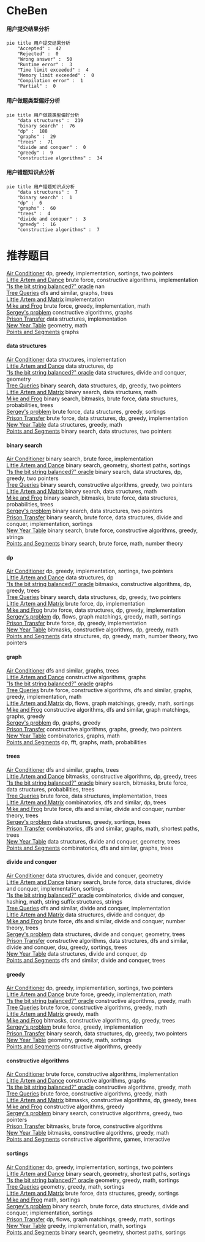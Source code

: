 # CheBen
<!-- tabs:start -->
#### **用户提交结果分析**

```mermaid
pie title 用户提交结果分析
    "Accepted" :  42
    "Rejected" :  0
    "Wrong answer" :  50
    "Runtime error" :  3
    "Time limit exceeded" :  4
    "Memory limit exceeded" :  0
    "Compilation error" :  1
    "Partial" :  0
```
#### **用户做题类型偏好分析**

```mermaid
pie title 用户做题类型偏好分析
    "data structures" :  219
    "binary search" :  76
    "dp" :  188
    "graphs" :  29
    "trees" :  71
    "divide and conquer" :  0
    "greedy" :  9
    "constructive algorithms" :  34
```
#### **用户错题知识点分析**

```mermaid
pie title 用户错题知识点分析
    "data structures" :  7
    "binary search" :  1
    "dp" :  6
    "graphs" :  60
    "trees" :  4
    "divide and conquer" :  3
    "greedy" :  16
    "constructive algorithms" :  7
```
<!-- tabs:end -->
# 推荐题目
[Air Conditioner](http://codeforces.com/problemset/problem/1304/C)		dp,
                        greedy,
                        implementation,
                        sortings,
                        two pointers		  
[Little Artem and Dance](https://codeforces.com/contest/669/problem/D)		brute force,
                        constructive algorithms,
                        implementation		  
["Is the bit string balanced?" oracle](http://codeforces.com/problemset/problem/1357/B1)		nan		  
[Tree Queries](http://codeforces.com/problemset/problem/1328/E)		dfs and similar,
                        graphs,
                        trees		  
[Little Artem and Matrix](https://codeforces.com/contest/669/problem/C)		implementation		  
[Mike and Frog](http://codeforces.com/problemset/problem/547/A)		brute force,
                        greedy,
                        implementation,
                        math		  
[Sergey's problem](https://codeforces.com/contest/1020/problem/E)		constructive algorithms,
                        graphs		  
[Prison Transfer](http://codeforces.com/problemset/problem/427/B)		data structures,
                        implementation		  
[New Year Table](http://codeforces.com/problemset/problem/140/A)		geometry,
                        math		  
[Points and Segments](http://codeforces.com/problemset/problem/429/E)		graphs		  
<!-- tabs:start -->
#### **data structures**
[Air Conditioner](http://codeforces.com/problemset/problem/427/B)		data structures,
                        implementation		  
[Little Artem and Dance](http://codeforces.com/problemset/problem/425/C)		data structures,
                        dp		  
["Is the bit string balanced?" oracle](http://codeforces.com/problemset/problem/429/D)		data structures,
                        divide and conquer,
                        geometry		  
[Tree Queries](http://codeforces.com/problemset/problem/1492/C)		binary search,
                        data structures,
                        dp,
                        greedy,
                        two pointers		  
[Little Artem and Matrix](http://codeforces.com/problemset/problem/1490/G)		binary search,
                        data structures,
                        math		  
[Mike and Frog](http://codeforces.com/problemset/problem/1479/D)		binary search,
                        bitmasks,
                        brute force,
                        data structures,
                        probabilities,
                        trees		  
[Sergey's problem](http://codeforces.com/problemset/problem/1497/A)		brute force,
                        data structures,
                        greedy,
                        sortings		  
[Prison Transfer](http://codeforces.com/problemset/problem/1491/C)		brute force,
                        data structures,
                        dp,
                        greedy,
                        implementation		  
[New Year Table](http://codeforces.com/problemset/problem/1492/B)		data structures,
                        greedy,
                        math		  
[Points and Segments](http://codeforces.com/problemset/problem/1436/E)		binary search,
                        data structures,
                        two pointers		  
#### **binary search**
[Air Conditioner](http://codeforces.com/problemset/problem/1011/B)		binary search,
                        brute force,
                        implementation		  
[Little Artem and Dance](http://codeforces.com/problemset/problem/1486/B)		binary search,
                        geometry,
                        shortest paths,
                        sortings		  
["Is the bit string balanced?" oracle](http://codeforces.com/problemset/problem/1492/C)		binary search,
                        data structures,
                        dp,
                        greedy,
                        two pointers		  
[Tree Queries](http://codeforces.com/problemset/problem/1463/D)		binary search,
                        constructive algorithms,
                        greedy,
                        two pointers		  
[Little Artem and Matrix](http://codeforces.com/problemset/problem/1490/G)		binary search,
                        data structures,
                        math		  
[Mike and Frog](http://codeforces.com/problemset/problem/1479/D)		binary search,
                        bitmasks,
                        brute force,
                        data structures,
                        probabilities,
                        trees		  
[Sergey's problem](http://codeforces.com/problemset/problem/1436/E)		binary search,
                        data structures,
                        two pointers		  
[Prison Transfer](http://codeforces.com/problemset/problem/1461/D)		binary search,
                        brute force,
                        data structures,
                        divide and conquer,
                        implementation,
                        sortings		  
[New Year Table](http://codeforces.com/problemset/problem/1493/C)		binary search,
                        brute force,
                        constructive algorithms,
                        greedy,
                        strings		  
[Points and Segments](http://codeforces.com/problemset/problem/1487/D)		binary search,
                        brute force,
                        math,
                        number theory		  
#### **dp**
[Air Conditioner](http://codeforces.com/problemset/problem/1304/C)		dp,
                        greedy,
                        implementation,
                        sortings,
                        two pointers		  
[Little Artem and Dance](http://codeforces.com/problemset/problem/425/C)		data structures,
                        dp		  
["Is the bit string balanced?" oracle](http://codeforces.com/problemset/problem/429/C)		bitmasks,
                        constructive algorithms,
                        dp,
                        greedy,
                        trees		  
[Tree Queries](http://codeforces.com/problemset/problem/1492/C)		binary search,
                        data structures,
                        dp,
                        greedy,
                        two pointers		  
[Little Artem and Matrix](https://codeforces.com/contest/1457/problem/C)		brute force,
                        dp,
                        implementation		  
[Mike and Frog](http://codeforces.com/problemset/problem/1491/C)		brute force,
                        data structures,
                        dp,
                        greedy,
                        implementation		  
[Sergey's problem](http://codeforces.com/problemset/problem/1437/C)		dp,
                        flows,
                        graph matchings,
                        greedy,
                        math,
                        sortings		  
[Prison Transfer](http://codeforces.com/problemset/problem/1499/B)		brute force,
                        dp,
                        greedy,
                        implementation		  
[New Year Table](http://codeforces.com/problemset/problem/1491/D)		bitmasks,
                        constructive algorithms,
                        dp,
                        greedy,
                        math		  
[Points and Segments](http://codeforces.com/problemset/problem/1497/E1)		data structures,
                        dp,
                        greedy,
                        math,
                        number theory,
                        two pointers		  
#### **graph**
[Air Conditioner](http://codeforces.com/problemset/problem/1328/E)		dfs and similar,
                        graphs,
                        trees		  
[Little Artem and Dance](https://codeforces.com/contest/1020/problem/E)		constructive algorithms,
                        graphs		  
["Is the bit string balanced?" oracle](http://codeforces.com/problemset/problem/429/E)		graphs		  
[Tree Queries](http://codeforces.com/problemset/problem/1487/C)		brute force,
                        constructive algorithms,
                        dfs and similar,
                        graphs,
                        greedy,
                        implementation,
                        math		  
[Little Artem and Matrix](http://codeforces.com/problemset/problem/1437/C)		dp,
                        flows,
                        graph matchings,
                        greedy,
                        math,
                        sortings		  
[Mike and Frog](http://codeforces.com/problemset/problem/1470/D)		constructive algorithms,
                        dfs and similar,
                        graph matchings,
                        graphs,
                        greedy		  
[Sergey's problem](http://codeforces.com/problemset/problem/1476/C)		dp,
                        graphs,
                        greedy		  
[Prison Transfer](http://codeforces.com/problemset/problem/1304/D)		constructive algorithms,
                        graphs,
                        greedy,
                        two pointers		  
[New Year Table](http://codeforces.com/problemset/problem/1475/C)		combinatorics,
                        graphs,
                        math		  
[Points and Segments](http://codeforces.com/problemset/problem/553/E)		dp,
                        fft,
                        graphs,
                        math,
                        probabilities		  
#### **trees**
[Air Conditioner](http://codeforces.com/problemset/problem/1328/E)		dfs and similar,
                        graphs,
                        trees		  
[Little Artem and Dance](http://codeforces.com/problemset/problem/429/C)		bitmasks,
                        constructive algorithms,
                        dp,
                        greedy,
                        trees		  
["Is the bit string balanced?" oracle](http://codeforces.com/problemset/problem/1479/D)		binary search,
                        bitmasks,
                        brute force,
                        data structures,
                        probabilities,
                        trees		  
[Tree Queries](http://codeforces.com/problemset/problem/1511/C)		brute force,
                        data structures,
                        implementation,
                        trees		  
[Little Artem and Matrix](http://codeforces.com/problemset/problem/1499/F)		combinatorics,
                        dfs and similar,
                        dp,
                        trees		  
[Mike and Frog](http://codeforces.com/problemset/problem/1491/E)		brute force,
                        dfs and similar,
                        divide and conquer,
                        number theory,
                        trees		  
[Sergey's problem](http://codeforces.com/problemset/problem/1466/D)		data structures,
                        greedy,
                        sortings,
                        trees		  
[Prison Transfer](http://codeforces.com/problemset/problem/1495/D)		combinatorics,
                        dfs and similar,
                        graphs,
                        math,
                        shortest paths,
                        trees		  
[New Year Table](http://codeforces.com/problemset/problem/1303/G)		data structures,
                        divide and conquer,
                        geometry,
                        trees		  
[Points and Segments](http://codeforces.com/problemset/problem/1454/E)		combinatorics,
                        dfs and similar,
                        graphs,
                        trees		  
#### **divide and conquer**
[Air Conditioner](http://codeforces.com/problemset/problem/429/D)		data structures,
                        divide and conquer,
                        geometry		  
[Little Artem and Dance](http://codeforces.com/problemset/problem/1461/D)		binary search,
                        brute force,
                        data structures,
                        divide and conquer,
                        implementation,
                        sortings		  
["Is the bit string balanced?" oracle](http://codeforces.com/problemset/problem/1466/G)		combinatorics,
                        divide and conquer,
                        hashing,
                        math,
                        string suffix structures,
                        strings		  
[Tree Queries](http://codeforces.com/problemset/problem/1490/D)		dfs and similar,
                        divide and conquer,
                        implementation		  
[Little Artem and Matrix](https://codeforces.com/contest/1483/problem/C)		data structures,
                        divide and conquer,
                        dp		  
[Mike and Frog](http://codeforces.com/problemset/problem/1491/E)		brute force,
                        dfs and similar,
                        divide and conquer,
                        number theory,
                        trees		  
[Sergey's problem](http://codeforces.com/problemset/problem/1303/G)		data structures,
                        divide and conquer,
                        geometry,
                        trees		  
[Prison Transfer](http://codeforces.com/problemset/problem/1494/D)		constructive algorithms,
                        data structures,
                        dfs and similar,
                        divide and conquer,
                        dsu,
                        greedy,
                        sortings,
                        trees		  
[New Year Table](http://codeforces.com/problemset/problem/1482/E)		data structures,
                        divide and conquer,
                        dp		  
[Points and Segments](http://codeforces.com/problemset/problem/566/C)		dfs and similar,
                        divide and conquer,
                        trees		  
#### **greedy**
[Air Conditioner](http://codeforces.com/problemset/problem/1304/C)		dp,
                        greedy,
                        implementation,
                        sortings,
                        two pointers		  
[Little Artem and Dance](http://codeforces.com/problemset/problem/547/A)		brute force,
                        greedy,
                        implementation,
                        math		  
["Is the bit string balanced?" oracle](http://codeforces.com/problemset/problem/1415/E)		constructive algorithms,
                        greedy,
                        math		  
[Tree Queries](http://codeforces.com/problemset/problem/670/A)		brute force,
                        constructive algorithms,
                        greedy,
                        math		  
[Little Artem and Matrix](http://codeforces.com/problemset/problem/1358/A)		greedy,
                        math		  
[Mike and Frog](http://codeforces.com/problemset/problem/429/C)		bitmasks,
                        constructive algorithms,
                        dp,
                        greedy,
                        trees		  
[Sergey's problem](http://codeforces.com/problemset/problem/1114/A)		brute force,
                        greedy,
                        implementation		  
[Prison Transfer](http://codeforces.com/problemset/problem/1492/C)		binary search,
                        data structures,
                        dp,
                        greedy,
                        two pointers		  
[New Year Table](https://codeforces.com/contest/1496/problem/C)		geometry,
                        greedy,
                        math,
                        sortings		  
[Points and Segments](http://codeforces.com/problemset/problem/1493/A)		constructive algorithms,
                        greedy		  
#### **constructive algorithms**
[Air Conditioner](https://codeforces.com/contest/669/problem/D)		brute force,
                        constructive algorithms,
                        implementation		  
[Little Artem and Dance](https://codeforces.com/contest/1020/problem/E)		constructive algorithms,
                        graphs		  
["Is the bit string balanced?" oracle](http://codeforces.com/problemset/problem/1415/E)		constructive algorithms,
                        greedy,
                        math		  
[Tree Queries](http://codeforces.com/problemset/problem/670/A)		brute force,
                        constructive algorithms,
                        greedy,
                        math		  
[Little Artem and Matrix](http://codeforces.com/problemset/problem/429/C)		bitmasks,
                        constructive algorithms,
                        dp,
                        greedy,
                        trees		  
[Mike and Frog](http://codeforces.com/problemset/problem/1493/A)		constructive algorithms,
                        greedy		  
[Sergey's problem](http://codeforces.com/problemset/problem/1463/D)		binary search,
                        constructive algorithms,
                        greedy,
                        two pointers		  
[Prison Transfer](https://codeforces.com/contest/1456/problem/B)		bitmasks,
                        brute force,
                        constructive algorithms		  
[New Year Table](http://codeforces.com/problemset/problem/1492/D)		bitmasks,
                        constructive algorithms,
                        greedy,
                        math		  
[Points and Segments](https://codeforces.com/contest/1504/problem/D)		constructive algorithms,
                        games,
                        interactive		  
#### **sortings**
[Air Conditioner](http://codeforces.com/problemset/problem/1304/C)		dp,
                        greedy,
                        implementation,
                        sortings,
                        two pointers		  
[Little Artem and Dance](http://codeforces.com/problemset/problem/1486/B)		binary search,
                        geometry,
                        shortest paths,
                        sortings		  
["Is the bit string balanced?" oracle](https://codeforces.com/contest/1496/problem/C)		geometry,
                        greedy,
                        math,
                        sortings		  
[Tree Queries](http://codeforces.com/problemset/problem/1495/A)		geometry,
                        greedy,
                        math,
                        sortings		  
[Little Artem and Matrix](http://codeforces.com/problemset/problem/1497/A)		brute force,
                        data structures,
                        greedy,
                        sortings		  
[Mike and Frog](http://codeforces.com/problemset/problem/1427/A)		math,
                        sortings		  
[Sergey's problem](http://codeforces.com/problemset/problem/1461/D)		binary search,
                        brute force,
                        data structures,
                        divide and conquer,
                        implementation,
                        sortings		  
[Prison Transfer](http://codeforces.com/problemset/problem/1437/C)		dp,
                        flows,
                        graph matchings,
                        greedy,
                        math,
                        sortings		  
[New Year Table](http://codeforces.com/problemset/problem/1473/A)		greedy,
                        implementation,
                        math,
                        sortings		  
[Points and Segments](http://codeforces.com/problemset/problem/1486/B)		binary search,
                        geometry,
                        shortest paths,
                        sortings		  
<!-- tabs:end -->
